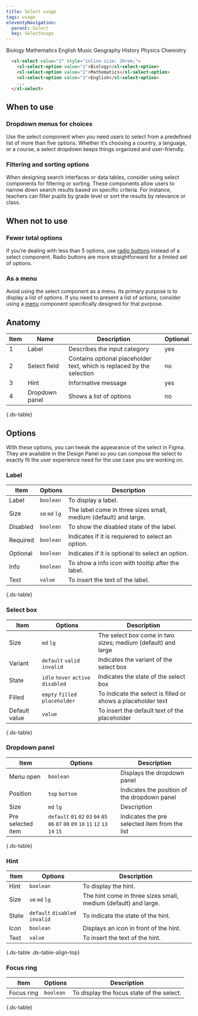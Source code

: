 ```yaml
---
title: Select usage
tags: usage
eleventyNavigation:
  parent: Select
  key: SelectUsage
---
```

<section class="no-heading">

<div class="ds-example">

  <sl-select value="2" style="inline-size: 20rem;" aria-label="Subjects list">
      <sl-select-option value="1">Biology</sl-select-option>
      <sl-select-option value="2">Mathematics</sl-select-option>
      <sl-select-option value="3">English</sl-select-option>
      <sl-select-option value="4">Music</sl-select-option>
      <sl-select-option value="5">Geography</sl-select-option>
      <sl-select-option value="6">History</sl-select-option>
      <sl-select-option value="7">Physics</sl-select-option>
      <sl-select-option value="8">Chemistry</sl-select-option>
  </sl-select>

</div>

<div class="ds-code">

  ```html
    <sl-select value="2" style="inline-size: 20rem;">
      <sl-select-option value="1">Biology</sl-select-option>
      <sl-select-option value="2">Mathematics</sl-select-option>
      <sl-select-option value="3">English</sl-select-option>
      ...
    </sl-select>
  ```

</div>
</section>

<section>

## When to use

### Dropdown menus for choices
Use the select component when you need users to select from a predefined list of more than five options. Whether it’s choosing a country, a language, or a course, a select dropdown keeps things organized and user-friendly.

### Filtering and sorting options
When designing search interfaces or data tables, consider using select components for filtering or sorting. These components allow users to narrow down search results based on specific criteria. For instance, teachers can filter pupils by grade level or sort the results by relevance or class. 

</section>

<section>

## When not to use

### Fewer total options
If you’re dealing with less than 5 options, use [radio buttons](/categories/components/radio-group/) instead of a select component. Radio buttons are more straightforward for a limited set of options.

### As a menu
Avoid using the select component as a menu. Its primary purpose is to display a list of options. If you need to present a list of actions, consider using a [menu](/categories/components/menu/) component specifically designed for that purpose.
</section>

<section>

## Anatomy

<div class="ds-table-wrapper">

|Item|Name| Description | Optional|
|-|-|-|-|
|1|Label	|Describes the input category|yes|
|2|Select field	|Contains optional placeholder text, which is replaced by the selection|no|
|3|Hint	|Informative message|yes|
|4|Dropdown panel	|Shows a list of options|no|

{.ds-table}

</div>

</section>

<section>

## Options

With these options, you can tweak the appearance of the select in Figma. They are available in the Design Panel so you can compose the select to exactly fit the user experience need for the use case you are working on.

### Label

<div class="ds-table-wrapper">

|Item|Options|Description|
|-|-|-|
|Label|`boolean`| To display a label.|
|Size|`sm` `md` `lg`| The label come in three sizes small, medium (default) and large.|
|Disabled|`boolean`| To show the disabled state of the label.|
|Required|`boolean`| Indicates if it is requiered to select an option.|
|Optional|`boolean`| Indicates if it is optional to select an  option.|
|Info|`boolean`| To show a info icon with tooltip after the label.|
|Text|`value`| To insert the text of the label.|

{.ds-table}

</div>

### Select box
<div class="ds-table-wrapper">

|Item|Options|Description|
|-|-|-|
|Size|`md` `lg`| The select box come in two sizes; medium (default) and large|
|Variant|`default` `valid` `invalid`|Indicates the variant of the select box|
|State|`idle` `hover` `active` `disabled`|Indicates the state of the select box|
|Filled|`empty` `filled` `placeholder`|To indicate the select is filled or shows a placeholder text|
|Default value|`value`|To insert the default text of the placeholder|

{.ds-table}

</div>

### Dropdown panel
<div class="ds-table-wrapper">

|Item|Options|Description|
|-|-|-|
|Menu open|`boolean`|Displays the dropdown panel|
|Position|`top` `bottom`|Indicates the position of the dropdown panel|
|Size|`md` `lg`|Description|
|Pre selected item|`default` `01` `02` `03` `04` `05` `06` `07` `08` `09` `10` `11` `12` `13` `14` `15`|Indicates the pre selected item from the list|

{.ds-table}

</div>

### Hint

<div class="ds-table-wrapper">

|Item|Options|Description|
|-|-|-|
|Hint|`boolean`| To display the hint.|
|Size|`sm` `md` `lg`| The hint come in three sizes small, medium (default) and large.|
|State|`default` `disabled` `invalid`| To indicate the state of the hint.|
|Icon|`boolean`| Displays an icon in front of the hint.|
|Text|`value`| To insert the text of the hint.|

{.ds-table .ds-table-align-top}

</div>

### Focus ring

<div class="ds-table-wrapper">

|Item|Options|Description|
|-|-|-|
|Focus ring|`boolean`| To display the focus state of the select.|

{.ds-table}

</div>

</section>